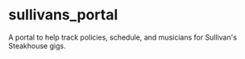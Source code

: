 # sullivans_portal
A portal to help track policies, schedule, and musicians for Sullivan's Steakhouse gigs.
